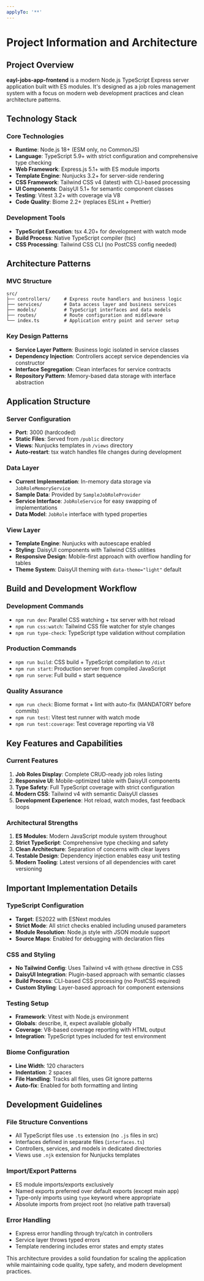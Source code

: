 ```yaml
---
applyTo: '**'
---
```


# Project Information and Architecture

## Project Overview

**eayl-jobs-app-frontend** is a modern Node.js TypeScript Express server application built with ES modules. It's designed as a job roles management system with a focus on modern web development practices and clean architecture patterns.

## Technology Stack

### Core Technologies
- **Runtime**: Node.js 18+ (ESM only, no CommonJS)
- **Language**: TypeScript 5.9+ with strict configuration and comprehensive type checking
- **Web Framework**: Express.js 5.1+ with ES module imports
- **Template Engine**: Nunjucks 3.2+ for server-side rendering
- **CSS Framework**: Tailwind CSS v4 (latest) with CLI-based processing
- **UI Components**: DaisyUI 5.1+ for semantic component classes
- **Testing**: Vitest 3.2+ with coverage via V8
- **Code Quality**: Biome 2.2+ (replaces ESLint + Prettier)

### Development Tools
- **TypeScript Execution**: tsx 4.20+ for development with watch mode
- **Build Process**: Native TypeScript compiler (tsc)
- **CSS Processing**: Tailwind CSS CLI (no PostCSS config needed)

## Architecture Patterns

### MVC Structure
```
src/
├── controllers/     # Express route handlers and business logic
├── services/        # Data access layer and business services
├── models/          # TypeScript interfaces and data models
├── routes/          # Route configuration and middleware
└── index.ts         # Application entry point and server setup
```

### Key Design Patterns
- **Service Layer Pattern**: Business logic isolated in service classes
- **Dependency Injection**: Controllers accept service dependencies via constructor
- **Interface Segregation**: Clean interfaces for service contracts
- **Repository Pattern**: Memory-based data storage with interface abstraction

## Application Structure

### Server Configuration
- **Port**: 3000 (hardcoded)
- **Static Files**: Served from `/public` directory
- **Views**: Nunjucks templates in `/views` directory
- **Auto-restart**: tsx watch handles file changes during development

### Data Layer
- **Current Implementation**: In-memory data storage via `JobRoleMemoryService`
- **Sample Data**: Provided by `SampleJobRoleProvider`
- **Service Interface**: `JobRoleService` for easy swapping of implementations
- **Data Model**: `JobRole` interface with typed properties

### View Layer
- **Template Engine**: Nunjucks with autoescape enabled
- **Styling**: DaisyUI components with Tailwind CSS utilities
- **Responsive Design**: Mobile-first approach with overflow handling for tables
- **Theme System**: DaisyUI theming with `data-theme="light"` default

## Build and Development Workflow

### Development Commands
- `npm run dev`: Parallel CSS watching + tsx server with hot reload
- `npm run css:watch`: Tailwind CSS file watcher for style changes
- `npm run type-check`: TypeScript type validation without compilation

### Production Commands
- `npm run build`: CSS build + TypeScript compilation to `/dist`
- `npm run start`: Production server from compiled JavaScript
- `npm run serve`: Full build + start sequence

### Quality Assurance
- `npm run check`: Biome format + lint with auto-fix (MANDATORY before commits)
- `npm run test`: Vitest test runner with watch mode
- `npm run test:coverage`: Test coverage reporting via V8

## Key Features and Capabilities

### Current Features
1. **Job Roles Display**: Complete CRUD-ready job roles listing
2. **Responsive UI**: Mobile-optimized table with DaisyUI components
3. **Type Safety**: Full TypeScript coverage with strict configuration
4. **Modern CSS**: Tailwind v4 with semantic DaisyUI classes
5. **Development Experience**: Hot reload, watch modes, fast feedback loops

### Architectural Strengths
1. **ES Modules**: Modern JavaScript module system throughout
2. **Strict TypeScript**: Comprehensive type checking and safety
3. **Clean Architecture**: Separation of concerns with clear layers
4. **Testable Design**: Dependency injection enables easy unit testing
5. **Modern Tooling**: Latest versions of all dependencies with caret versioning

## Important Implementation Details

### TypeScript Configuration
- **Target**: ES2022 with ESNext modules
- **Strict Mode**: All strict checks enabled including unused parameters
- **Module Resolution**: Node.js style with JSON module support
- **Source Maps**: Enabled for debugging with declaration files

### CSS and Styling
- **No Tailwind Config**: Uses Tailwind v4 with `@theme` directive in CSS
- **DaisyUI Integration**: Plugin-based approach with semantic classes
- **Build Process**: CLI-based CSS processing (no PostCSS required)
- **Custom Styling**: Layer-based approach for component extensions

### Testing Setup
- **Framework**: Vitest with Node.js environment
- **Globals**: describe, it, expect available globally
- **Coverage**: V8-based coverage reporting with HTML output
- **Integration**: TypeScript types included for test environment

### Biome Configuration
- **Line Width**: 120 characters
- **Indentation**: 2 spaces
- **File Handling**: Tracks all files, uses Git ignore patterns
- **Auto-fix**: Enabled for both formatting and linting

## Development Guidelines

### File Structure Conventions
- All TypeScript files use `.ts` extension (no `.js` files in src)
- Interfaces defined in separate files (`interfaces.ts`)
- Controllers, services, and models in dedicated directories
- Views use `.njk` extension for Nunjucks templates

### Import/Export Patterns
- ES module imports/exports exclusively
- Named exports preferred over default exports (except main app)
- Type-only imports using `type` keyword where appropriate
- Absolute imports from project root (no relative path traversal)

### Error Handling
- Express error handling through try/catch in controllers
- Service layer throws typed errors
- Template rendering includes error states and empty states

This architecture provides a solid foundation for scaling the application while maintaining code quality, type safety, and modern development practices.
